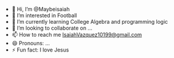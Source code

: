 - 👋 Hi, I’m @Maybeisaiah
- 👀 I’m interested in Football
- 🌱 I’m currently learning College Algebra and programming logic
- 💞️ I’m looking to collaborate on ...
- 📫 How to reach me IsaiahVazquez10199@gmail.com
- 😄 Pronouns: ...
- ⚡ Fun fact: I love Jesus

<!---
Maybeisaiah/Maybeisaiah is a ✨ special ✨ repository because its `README.md` (this file) appears on your GitHub profile.
You can click the Preview link to take a look at your changes.
--->
